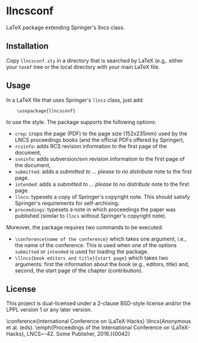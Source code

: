 # llncsconf
LaTeX package extending Springer's llncs class.

## Installation 
Copy `llncsconf.sty` in a directory that is searched by LaTeX
(e.g,. either your `texmf` tree or the local directory with your main
LaTeX file.

## Usage
In a LaTeX file that uses Springer's `llncs` class, just add
```
    \usepackage{llncsconf}
```
to use the style. The package supports the following options:
  * `crop`: crops the page (PDF) to the page size (152x235mm) used by
    the LNCS proceedings books (and the official PDFs offered by
    Springer),
  * `rcsinfo`: adds RCS revision information to the first page of
    the document,
  * `svninfo`: adds subversion/svn revision information to the
    first page of the document,
  * `submitted`: adds a *submitted to ... please to no distribute* note
    to the first page.
  * `intended`: adds a *submitted to ... please to no distribute* note
    to the first page.
  * `llncs`: typesets a copy of Springer's copyright note. This should
    satisfy Springer's requirements for self-archiving. 
  * `proceedings`: typesets a note in which proceedings the paper was
    published (similar to `llncs` without Springer's copyright note).

Moreover, the package requires two commands to be executed:
* `\conference{name of the conference}` which takes one argument,
  i.e., the name of the conference. This is used when one of the
  options `submitted` or `intended` is used for loading the package.
* `\llncs{book editors and title}{start page}` which takes two
  arguments: first the information about the book (e.g., editors,
  title) and, second, the start page of the chapter (contribution).
  

## License
This project is dual-licensed under a 2-clause BSD-style license and/or 
the LPPL version 1 or any later version. 


\conference{International Conference on \LaTeX-Hacks}
\llncs{Anonymous et al. (eds). \emph{Proceedings of the International
       Conference on \LaTeX-Hacks}, LNCS~-42. Some Publisher, 2016.}{0042}
